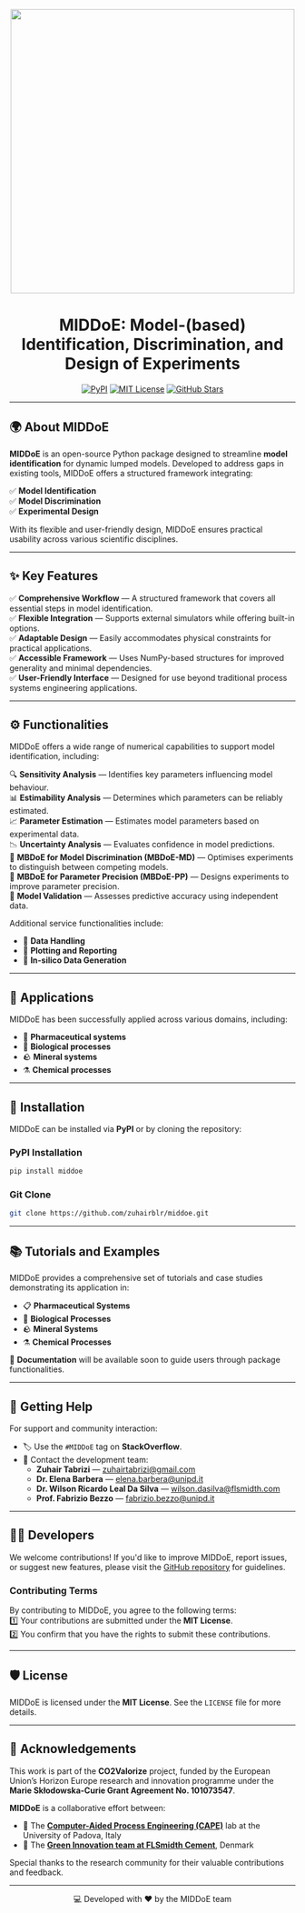 [//]: # (<p align="center">)

[//]: # (  <img src="https://research.dii.unipd.it/capelab/wp-content/uploads/sites/36/2025/03/logo.png?ver=1741697849" width="500">)

[//]: # (</p>)

[//]: # ()
[//]: # ()
[//]: # (# MIDDoE: Model-&#40;based&#41; Identification, Discrimination, and Design of Experiments)

[//]: # ()
[//]: # (MIDDOE is an open-source Python package developed to support model identification for dynamic lumped models. )

[//]: # (It addresses gaps in existing tools by offering a structured framework that integrates key techniques )

[//]: # (for model identification, discrimination, and experimental design. MIDDOE is designed to balance flexibility, )

[//]: # (accessibility, and practical usability.)

[//]: # ()
[//]: # (## Key features:)

[//]: # ()
[//]: # ( -  Comprehensiveness and Consistency: Ensures essential steps of model identification are included within a structured workflow.)

[//]: # ()
[//]: # ( -  Flexibility: Allows integration with external simulators while also providing monolithic built-in options.)

[//]: # ()
[//]: # ( -  Adaptability: Easily accommodates common physical constraints to enhance practical applicability.)

[//]: # ()
[//]: # ( -  Accessibility: Utilises NumPy-based structures to improve generality and ensure minimal dependencies.)

[//]: # ()
[//]: # ( -  Practicality: Offers a user-friendly interface suitable for experiments beyond the process systems engineering field.)

[//]: # ()
[//]: # ()
[//]: # (## Functionalities:)

[//]: # ()
[//]: # (A collection of numerical capabilities is embedded in MIDDOE to facilitate the model identification process. These include:)

[//]: # ()
[//]: # (-  Sensitivity Analysis: Evaluates the influence of parameters on model behaviour.)

[//]: # ()
[//]: # (-  Estimability Analysis: Assesses which parameters can be reliably estimated from available data.)

[//]: # ()
[//]: # (-  Parameter Estimation: Estimates model parameters based on experimental data.)

[//]: # ()
[//]: # (-  Uncertainty Analysis: Quantifies uncertainties in parameter estimates and model predictions.)

[//]: # ()
[//]: # (-  Model-Based Design of Experiments for Model Discrimination &#40;MBDoE-MD&#41;: Designs experiments to distinguish between competing models.)

[//]: # ()
[//]: # (-  Model-Based Design of Experiments for Parameter Precision &#40;MBDoE-PP&#41;: Designs experiments to improve parameter precision and model robustness.)

[//]: # ()
[//]: # (-  Model Validation: Assesses the model's predictive capability using independent data.)

[//]: # ()
[//]: # (Some service functionalities are also provided to support usage, and post-processing of results, including: )

[//]: # (-  Data handling,)

[//]: # (-  Plotting and reporting, )

[//]: # (-  Insilico data generator.)

[//]: # ()
[//]: # ()
[//]: # ()
[//]: # (## Applications:)

[//]: # ()
[//]: # (MIDDOE has been tested across a variety of domains, including:)

[//]: # ()
[//]: # (-  Pharmaceutical systems)

[//]: # ()
[//]: # (-  Biological processes)

[//]: # ()
[//]: # (-  Mineral systems)

[//]: # ()
[//]: # (-  Chemical processes)

[//]: # ()
[//]: # (### Installation)

[//]: # ()
[//]: # (#### PyPI )

[//]: # ()
[//]: # (    pip install middoe)

[//]: # ()
[//]: # (#### git clone)

[//]: # ()
[//]: # (    git clone https://github.com/zuhairblr/middoe.git)

[//]: # ()
[//]: # ()
[//]: # (### Tutorials and Examples)

[//]: # ()
[//]: # (* A set of MIDDoE case studies to call the identification workflow in cases of Pharmaceutical, Biological ,Mineral and Chemical systems are added to the package.)

[//]: # (* A documentation to guide the user through the package functionalities and how to use them will be available soon.)

[//]: # ()
[//]: # (### Getting Help)

[//]: # ()
[//]: # (For help and community support, you can:)

[//]: # (* use the #MIDDOE tage on StackOverflow)

[//]: # (* contact the developer team &#40;Zuhair Tabrizi: zuhairtabrizi@gmail.com, Prof. Fabrizio Bezzo: fabrizio.bezzo@unipd.it &#41;)

[//]: # ()
[//]: # (### Developers)

[//]: # ()
[//]: # (Contributions are welcome! If you'd like to improve MIDDOE, report issues, or suggest new features, please visit the GitHub repository for guidelines.)

[//]: # (By contributing to this project, you are agreeing to the following terms and conditions:)

[//]: # (1. You agree your contributions are submitted under the MIT License. )

[//]: # (2. You confirm that you are authorized to make the contributions and grant the license. If your employer has rights to intellectual property that includes your contributions, you represent that you have received permission to make contributions and grant the required license on behalf of that employer.)

[//]: # ()
[//]: # (### License)

[//]: # ()
[//]: # (MIDDOE is licensed under the MIT License. See the LICENSE file for details.)

[//]: # ()
[//]: # (### Acknowledgements)

[//]: # ()
[//]: # (This work is part of the CO2Valorize project that has received funding from the European Union’s Horizon Europe research and innovation programme under the Marie Skłodowska-Curie Grant Agreement No. 101073547.)

[//]: # (MIDDoE is a collaborative effort between the Computer-Aided Process Engineering &#40;CAPE&#41; group at the University of Padova, Italy, and the Green Innovation team at FLSmidth Cement, Denmark)

[//]: # (MIDDOE was developed to address gaps in existing tools and has benefited from insights gained through applications in various disciplines. Special thanks to the research community for their ongoing contributions and feedback.)

[//]: # ()


<p align="center">
  <img src="https://research.dii.unipd.it/capelab/wp-content/uploads/sites/36/2025/03/logo-Page-5.png" width="500">
</p>


<h1 align="center">MIDDoE: Model-(based) Identification, Discrimination, and Design of Experiments </h1>

<p align="center">
    <a href="https://pypi.org/project/middoe/"><img src="https://img.shields.io/pypi/v/middoe?color=blue&label=PyPI&logo=pypi&logoColor=white" alt="PyPI"></a>
    <a href="https://opensource.org/licenses/MIT"><img src="https://img.shields.io/badge/License-MIT-green.svg" alt="MIT License"></a>
    <a href="https://github.com/zuhairblr/middoe"><img src="https://img.shields.io/github/stars/zuhairblr/middoe.svg?style=social" alt="GitHub Stars"></a>
</p>

---

## 🌍 About MIDDoE
**MIDDoE** is an open-source Python package designed to streamline **model identification** for dynamic lumped models. Developed to address gaps in existing tools, MIDDoE offers a structured framework integrating:

✅ **Model Identification**  
✅ **Model Discrimination**  
✅ **Experimental Design**  

With its flexible and user-friendly design, MIDDoE ensures practical usability across various scientific disciplines.

---

## ✨ Key Features
✅ **Comprehensive Workflow** — A structured framework that covers all essential steps in model identification.  
✅ **Flexible Integration** — Supports external simulators while offering built-in options.  
✅ **Adaptable Design** — Easily accommodates physical constraints for practical applications.  
✅ **Accessible Framework** — Uses NumPy-based structures for improved generality and minimal dependencies.  
✅ **User-Friendly Interface** — Designed for use beyond traditional process systems engineering applications.  

---

## ⚙️ Functionalities
MIDDoE offers a wide range of numerical capabilities to support model identification, including:

🔍 **Sensitivity Analysis** — Identifies key parameters influencing model behaviour.  
📊 **Estimability Analysis** — Determines which parameters can be reliably estimated.  
📈 **Parameter Estimation** — Estimates model parameters based on experimental data.  
📉 **Uncertainty Analysis** — Evaluates confidence in model predictions.  
🧪 **MBDoE for Model Discrimination (MBDoE-MD)** — Optimises experiments to distinguish between competing models.  
🎯 **MBDoE for Parameter Precision (MBDoE-PP)** — Designs experiments to improve parameter precision.  
🧪 **Model Validation** — Assesses predictive accuracy using independent data.  

Additional service functionalities include:  
- 📂 **Data Handling**  
- 📑 **Plotting and Reporting**  
- 🧬 **In-silico Data Generation**  

---

## 🧪 Applications
MIDDoE has been successfully applied across various domains, including:  
- 💊 **Pharmaceutical systems**  
- 🧫 **Biological processes**  
- 🪨 **Mineral systems**  
- ⚗️ **Chemical processes**  

---

## 🚀 Installation
MIDDoE can be installed via **PyPI** or by cloning the repository:

### PyPI Installation
```bash
pip install middoe
```

### Git Clone
```bash
git clone https://github.com/zuhairblr/middoe.git
```

---

## 📚 Tutorials and Examples
MIDDoE provides a comprehensive set of tutorials and case studies demonstrating its application in:

- 📋 **Pharmaceutical Systems**  
- 🧬 **Biological Processes**  
- 🪨 **Mineral Systems**  
- ⚗️ **Chemical Processes**  

📝 **Documentation** will be available soon to guide users through package functionalities.

---

## 💬 Getting Help
For support and community interaction:  
- 🏷️ Use the `#MIDDoE` tag on **StackOverflow**.  
- 📧 Contact the development team:  
    - **Zuhair Tabrizi** — [zuhairtabrizi@gmail.com](mailto:zuhairtabrizi@gmail.com)
    - **Dr. Elena Barbera** — [elena.barbera@unipd.it ](mailto:elena.barbera@unipd.it )
    - **Dr. Wilson Ricardo Leal Da Silva** — [wilson.dasilva@flsmidth.com ](mailto:wilson.dasilva@flsmidth.com )
    - **Prof. Fabrizio Bezzo** — [fabrizio.bezzo@unipd.it](mailto:fabrizio.bezzo@unipd.it)
       

---

## 👨‍💻 Developers
We welcome contributions! If you'd like to improve MIDDoE, report issues, or suggest new features, please visit the [GitHub repository](https://github.com/zuhairblr/middoe) for guidelines.

### Contributing Terms
By contributing to MIDDoE, you agree to the following terms:  
1️⃣ Your contributions are submitted under the **MIT License**.  
2️⃣ You confirm that you have the rights to submit these contributions.  

---

## 🛡️ License
MIDDoE is licensed under the **MIT License**. See the `LICENSE` file for more details.

---

## 🙏 Acknowledgements
This work is part of the **CO2Valorize** project, funded by the European Union’s Horizon Europe research and innovation programme under the **Marie Skłodowska-Curie Grant Agreement No. 101073547**.

**MIDDoE** is a collaborative effort between:  
- 🏫 The **[Computer-Aided Process Engineering (CAPE)](https://research.dii.unipd.it/capelab/)** lab at the University of Padova, Italy  
- 🏢 The **[Green Innovation team at FLSmidth Cement](https://www.flsmidth-cement.com/events/green-cement-and-concrete-innovation)**, Denmark  

Special thanks to the research community for their valuable contributions and feedback.

---

<p align="center">
💻 Developed with ❤️ by the MIDDoE team
</p>